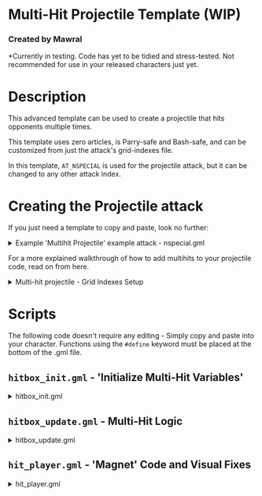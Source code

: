 # Multi-Hit Projectile Template (WIP)
### Created by Mawral
*Currently in testing. Code has yet to be tidied and stress-tested. Not recommended for use in your released characters just yet.
# Description

This advanced template can be used to create a projectile that hits opponents multiple times.

This template uses zero articles, is Parry-safe and Bash-safe, and can be customized from just the attack's grid-indexes file.

In this template, `AT_NSPECIAL` is used for the projectile attack, but it can be changed to any other attack index.


# Creating the Projectile attack

If you just need a template to copy and paste, look no further:

<details>
  <summary>Example 'Multihit Projectile' example attack - nspecial.gml</summary>
 
  ```GML
//attacks/nspecial.gml
//a minimal 'multihit projectile' attack example. It fires a projectile that hits 5 times, then spawns a second projectile for its final hit. 
//You can copy-paste this into your project to quickly test this template.
//attacks/nspecial.gml
//a minimal 'multihit projectile' attack example. 
//You can copy-paste this into your project to quickly test this template.

set_attack_value(AT_NSPECIAL, AG_CATEGORY, 2);
set_attack_value(AT_NSPECIAL, AG_SPRITE, sprite_get("nspecial"));
set_attack_value(AT_NSPECIAL, AG_HURTBOX_SPRITE, sprite_get("nspecial_hurt"));
set_attack_value(AT_NSPECIAL, AG_NUM_WINDOWS, 5);

//startup
set_window_value(AT_NSPECIAL, 1, AG_WINDOW_LENGTH, 18);
set_window_value(AT_NSPECIAL, 1, AG_WINDOW_ANIM_FRAMES, 1);
set_window_value(AT_NSPECIAL, 2, AG_WINDOW_ANIM_FRAME_START, 0);
//shoot projectile.
set_window_value(AT_NSPECIAL, 2, AG_WINDOW_LENGTH, 4); 
set_window_value(AT_NSPECIAL, 2, AG_WINDOW_ANIM_FRAMES, 1);
set_window_value(AT_NSPECIAL, 2, AG_WINDOW_ANIM_FRAME_START, 1);
//recovery
set_window_value(AT_NSPECIAL, 3, AG_WINDOW_LENGTH, 20);
set_window_value(AT_NSPECIAL, 3, AG_WINDOW_ANIM_FRAMES, 1);
set_window_value(AT_NSPECIAL, 3, AG_WINDOW_ANIM_FRAME_START, 2);

set_num_hitboxes(AT_NSPECIAL, 2);

//define some custom hitbox grid indexes for multihit attacks.
#macro HG_ENABLE_MULTIHIT_PROJECTILE 71
#macro HG_MULTIHIT_COUNT 72
#macro HG_MULTIHIT_DELAY 73
#macro HG_MULTIHIT_MAGNET_STRENGTH 74
#macro HG_MULTIHIT_FINAL_HITBOX_NUM 75
#macro HG_MULTIHIT_FINAL_HITBOX_EFFECT 76
#macro HG_MULTIHIT_PERSISTENT 77
#macro HG_MULTIHIT_CAP_SPEED_ON_HIT 78

//------------------------------
//hitbox 1: multi-hit projectile
//------------------------------
set_hitbox_value(AT_NSPECIAL, 1, HG_HITBOX_TYPE, 2);
set_hitbox_value(AT_NSPECIAL, 1, HG_WINDOW, 2);
set_hitbox_value(AT_NSPECIAL, 1, HG_LIFETIME, 60);
set_hitbox_value(AT_NSPECIAL, 1, HG_HITBOX_X, 0);
set_hitbox_value(AT_NSPECIAL, 1, HG_HITBOX_Y, -20);
set_hitbox_value(AT_NSPECIAL, 1, HG_WIDTH, 48);
set_hitbox_value(AT_NSPECIAL, 1, HG_HEIGHT, 32);
set_hitbox_value(AT_NSPECIAL, 1, HG_PRIORITY, 5);

set_hitbox_value(AT_NSPECIAL, 1, HG_DAMAGE, 1);
set_hitbox_value(AT_NSPECIAL, 1, HG_BASE_HITPAUSE, 3);
set_hitbox_value(AT_NSPECIAL, 1, HG_EXTRA_HITPAUSE, 0); 
set_hitbox_value(AT_NSPECIAL, 1, HG_BASE_KNOCKBACK, 4);
set_hitbox_value(AT_NSPECIAL, 1, HG_KNOCKBACK_SCALING, 0);
set_hitbox_value(AT_NSPECIAL, 1, HG_ANGLE, 45);
//angle flipper 9 hits the opponent towards the center of the projectile.
//flipper 7, or no flipper, might work better for some projectiles.
set_hitbox_value(AT_NSPECIAL, 1, HG_ANGLE_FLIPPER, 9); 

set_hitbox_value(AT_NSPECIAL, 1, HG_HIT_SFX, asset_get("sfx_blow_weak2"));
set_hitbox_value(AT_NSPECIAL, 1, HG_PROJECTILE_SPRITE, sprite_get("nspecial_proj"));
set_hitbox_value(AT_NSPECIAL, 1, HG_PROJECTILE_MASK, -1); 
set_hitbox_value(AT_NSPECIAL, 1, HG_PROJECTILE_ANIM_SPEED, 0.25); 
set_hitbox_value(AT_NSPECIAL, 1, HG_PROJECTILE_HSPEED, 6); 
set_hitbox_value(AT_NSPECIAL, 1, HG_PROJECTILE_VSPEED, 0); 

//*important* - the multihit won't work if the projectile is destroyed on player contact.
set_hitbox_value(AT_NSPECIAL, 1, HG_PROJECTILE_ENEMY_BEHAVIOR, 1); 
//you may or may not want the opponent to be able to tech out of the middle of the multihit.
set_hitbox_value(AT_NSPECIAL, 1, HG_TECHABLE, 1); 
//sometimes you may want it to force-flinch too. mix and match as needed.
set_hitbox_value(AT_NSPECIAL, 1, HG_FORCE_FLINCH, 1); 
//reduced SDI lessens the chance of opponents escaping the multihit projectile.
set_hitbox_value(AT_NSPECIAL, 1, HG_SDI_MULTIPLIER, 0.5);
//most projectiles have less hitstun than normal. Also a good idea for multihits.
set_hitbox_value(AT_NSPECIAL, 1, HG_HITSTUN_MULTIPLIER, 0.75); 

//custom grid indexes for multi-hits.
set_hitbox_value(AT_NSPECIAL, 1, HG_ENABLE_MULTIHIT_PROJECTILE, 1); //enable multihits for this projectile.    
set_hitbox_value(AT_NSPECIAL, 1, HG_MULTIHIT_COUNT, 5);             //number of hits.
set_hitbox_value(AT_NSPECIAL, 1, HG_MULTIHIT_DELAY, 3);             //delay time between hits (not including hitpause).
set_hitbox_value(AT_NSPECIAL, 1, HG_MULTIHIT_MAGNET_STRENGTH, 0.25);//amount that the projectile 'pulls' opponents (range 0-1).

set_hitbox_value(AT_NSPECIAL, 1, HG_MULTIHIT_FINAL_HITBOX_NUM, 2);      //spawn 'final' hitbox #2, after the maximum number of hits.
set_hitbox_value(AT_NSPECIAL, 1, HG_MULTIHIT_FINAL_HITBOX_EFFECT, HFX_GEN_BIG); //spawn a big vfx after the max number of hits.


//----------------------------------------
//hitbox 2: 'final hit' projectile hitbox
//----------------------------------------
//this is an optional projectile, that spawns after the multihit projectile deals its maximum number of hits.
set_hitbox_value(AT_NSPECIAL, 2, HG_HITBOX_TYPE, 2);
set_hitbox_value(AT_NSPECIAL, 2, HG_WINDOW, 99); //this hitbox will never spawn naturally; it will only spawn at the end of the multi-hit projectile. 
set_hitbox_value(AT_NSPECIAL, 2, HG_WINDOW_CREATION_FRAME, 0);
set_hitbox_value(AT_NSPECIAL, 2, HG_LIFETIME, 2);
set_hitbox_value(AT_NSPECIAL, 2, HG_HITBOX_X, 0);
set_hitbox_value(AT_NSPECIAL, 2, HG_HITBOX_Y, -30);
set_hitbox_value(AT_NSPECIAL, 2, HG_WIDTH, 64);
set_hitbox_value(AT_NSPECIAL, 2, HG_HEIGHT, 64);
set_hitbox_value(AT_NSPECIAL, 2, HG_SHAPE, 0);
set_hitbox_value(AT_NSPECIAL, 2, HG_PRIORITY, 8); 

set_hitbox_value(AT_NSPECIAL, 2, HG_DAMAGE, 5);
set_hitbox_value(AT_NSPECIAL, 2, HG_BASE_HITPAUSE, 9);
set_hitbox_value(AT_NSPECIAL, 2, HG_HITPAUSE_SCALING, 0.5);
set_hitbox_value(AT_NSPECIAL, 2, HG_BASE_KNOCKBACK, 8); 
set_hitbox_value(AT_NSPECIAL, 2, HG_KNOCKBACK_SCALING, 0.75); 
set_hitbox_value(AT_NSPECIAL, 2, HG_ANGLE, 50);

set_hitbox_value(AT_NSPECIAL, 2, HG_HIT_SFX, asset_get("sfx_blow_medium2"));
set_hitbox_value(AT_NSPECIAL, 2, HG_VISUAL_EFFECT, 0);
set_hitbox_value(AT_NSPECIAL, 2, HG_HIT_LOCKOUT, 1);

set_hitbox_value(AT_NSPECIAL, 2, HG_PROJECTILE_SPRITE, asset_get("empty_sprite"));
set_hitbox_value(AT_NSPECIAL, 2, HG_PROJECTILE_ANIM_SPEED, 1); 
set_hitbox_value(AT_NSPECIAL, 2, HG_PROJECTILE_MASK, -1);

set_hitbox_value(AT_NSPECIAL, 2, HG_PROJECTILE_IS_TRANSCENDENT, 1); //you usually want the final hitbox to go through other hitboxes.
set_hitbox_value(AT_NSPECIAL, 2, HG_HITSTUN_MULTIPLIER, 0.75); 
  ```
</details>

For a more explained walkthrough of how to add multihits to your projectile code, read on from here.

<details>
  <summary>Multi-hit projectile - Grid Indexes Setup</summary>

## Set up a normal Projectile attack

Set up an attack like normal, with a single projectile hitbox. The only requirements for this hitbox are that `HG_PROJECTILE_ENEMY_BEHAVIOR` is set to `1` (so that the projectile does not disappear when hitting a player once). It is also recommended to give the attack a lower `HG_SDI_MULTIPLIER` and `HG_HITSTUN_MULTIPLIER`, and set `HG_TECHABLE` to `1` (untechable) if the multi-hit should be inescapable.

## Define 'custom' Grid Indexes
This template uses 'custom-made' Grid Indexes for easy editing. Add the following indexes to your attack script.

 ```GML
//attacks/nspecial.gml
#macro HG_ENABLE_MULTIHIT_PROJECTILE 71
#macro HG_MULTIHIT_COUNT 72
#macro HG_MULTIHIT_DELAY 73
#macro HG_MULTIHIT_MAGNET_STRENGTH 74
#macro HG_MULTIHIT_FINAL_HITBOX_NUM 75
#macro HG_MULTIHIT_FINAL_HITBOX_EFFECT 76
#macro HG_MULTIHIT_PERSISTENT 77
#macro HG_MULTIHIT_CAP_SPEED_ON_HIT 78
```
The values in these Grid Indexes will be accessed in `hitbox_init.gml` and `hitbox_update.gml` to make the multi-hit function.

## Add The Necessary Grid Indexes to your Projectile
This template requires two custom grid indexes to be set. Add these to your hitbox.
`HG_ENABLE_MULTIHIT_PROJECTILE` enables the projectile to use this template's multihits. Simply set it to `1`.
`HG_MULTIHIT_COUNT` defines the number of times the projectile will hit. If set to zero, the projectile will hit repeatedly until its Lifetime ends.
`HG_MULTIHIT_DELAY` defines the amount of time (in frames) between each hit. This number is *in addition* to the amount of Hitpause the projectile has. I recommend setting both `HG_HITPAUSE` and `HG_MULTIHIT_DELAY` to a small value.

```GML
//attacks/nspecial.gml
//for example
set_hitbox_value(AT_NSPECIAL, 1, HG_ENABLE_MULTIHIT_PROJECTILE, 1); 
set_hitbox_value(AT_NSPECIAL, 1, HG_MULTIHIT_COUNT, 5); 
set_hitbox_value(AT_NSPECIAL, 1, HG_MULTIHIT_DELAY, 3); 
```

## Optional: Add a Second, 'Final' Projectile Hitbox
If desired, this template supports having a second hitbox spawn after the multi-hit projectile hits a maximum number of times. You can use this to make a projectile that has a series of weak, repeating hits, leading into a much stronger projectile hit at the end.

Create a second projectile hitbox for your attack in the normal way. Set its `HG_WINDOW` to a large number so that it won't spawn naturally. Then, have your first hitbox refer to it using the custom grid index `HG_MULTIHIT_FINAL_HITBOX_NUM`.
You can also have a Visual Effect spawn at the same time as the 'final' hitbox. Specify it using `HG_MULTIHIT_FINAL_HITBOX_EFFECT` if desired.
```GML
//attacks/nspecial.gml
//for example
set_hitbox_value(AT_NSPECIAL, 1, HG_MULTIHIT_FINAL_HITBOX_NUM, 2); //this tells hitbox #1 to spawn hitbox #2 at the end.
set_hitbox_value(AT_NSPECIAL, 1, HG_MULTIHIT_FINAL_HITBOX_EFFECT, HFX_GEN_BIG); 
```
## Optional: Use the remaining Grid Indexes
For the sake of being a versatile template, there are three more Grid Indexes that you may wish to use.

`HG_MULTIHIT_MAGNET_STRENGTH` defines how much the opponent should 'stick' to the projectile. The value ranges between 0 and 1. Increase this value if the projectile's hits don't connect well into each other. Decrease it if the attack looks choppy and unnatural.
`HG_MULTIHIT_PERSISTENT`, if set to `true`, will prevent the projectile from disappearing if the opponent escapes some hits of the attack. This is useful for 'crowd control' style projectiles that linger on-screen for a long period of time.
Finally, `HG_MULTIHIT_CAP_SPEED_ON_HIT` will cap the projectile's speed to a given value when it hits a target. This can be used to further help the multi-hits connect together, especially in cases where it would be sped up by Ori's Down-Special or other effects.
```GML
//attacks/nspecial.gml
//for example
set_hitbox_value(AT_NSPECIAL, 1, HG_MULTIHIT_MAGNET_STRENGTH, 0.25);
```

</details>



# Scripts
The following code doesn't require any editing - Simply copy and paste into your character.
Functions using the `#define` keyword must be placed at the bottom of the .gml file.

## `hitbox_init.gml` - 'Initialize Multi-Hit Variables'
<details>
  <summary>hitbox_init.gml</summary>
	
```GML
//hitbox_init.gml
//define custom hitbox grid indexes for multihit attacks. 
#macro HG_ENABLE_MULTIHIT_PROJECTILE 71
#macro HG_MULTIHIT_COUNT 72
#macro HG_MULTIHIT_DELAY 73
#macro HG_MULTIHIT_MAGNET_STRENGTH 74
#macro HG_MULTIHIT_FINAL_HITBOX_NUM 75
#macro HG_MULTIHIT_FINAL_HITBOX_EFFECT 76
#macro HG_MULTIHIT_PERSISTENT 77
#macro HG_MULTIHIT_CAP_SPEED_ON_HIT 78

//run the multihit_init function for projectiles with multihit enabled.
var check_multihit;
with (player_id) check_multihit = get_hitbox_value(other.attack, other.hbox_num, HG_ENABLE_MULTIHIT_PROJECTILE);
if (check_multihit) multihit_init();

//---

#define multihit_init
//multi-hit projectile script by Mawral

//load into variables.
var atk = attack;
var num = hbox_num;
with (player_id) {
    
    other.maximum_number_of_hits    = get_hitbox_value(atk, num, HG_MULTIHIT_COUNT); 
    other.time_between_hits         = get_hitbox_value(atk, num, HG_MULTIHIT_DELAY); 
    other.final_hit_vfx             = get_hitbox_value(atk, num, HG_MULTIHIT_FINAL_HITBOX_EFFECT);
    other.proj_magnet_strength      = get_hitbox_value(atk, num, HG_MULTIHIT_MAGNET_STRENGTH);  
    other.proj_persist              = get_hitbox_value(atk, num, HG_MULTIHIT_PERSISTENT);
    other.proj_speed_cap            = get_hitbox_value(atk, num, HG_MULTIHIT_CAP_SPEED_ON_HIT);
    
    var num2                        = get_hitbox_value(atk, num, HG_MULTIHIT_FINAL_HITBOX_NUM);
    other.final_hit_hbox_num = num2;        
    
    //find the position to spawn the final hitbox.
    if (num2 > 0) {
        other.final_hit_x = get_hitbox_value(atk, num2, HG_HITBOX_X);
        other.final_hit_y = get_hitbox_value(atk, num2, HG_HITBOX_Y);
    }
}

//establish multihit variables.
proj_is_a_multihit_projectile = true;
hit_counter = 0;
reset_can_hit_timer = 0;
hitpause_inflicted = 0;
proj_old_hitpause = hitpause;

//establish hitstop and hitpause variables.
proj_hitstop = 0;
proj_hitpause = 0;
proj_old_hsp = 0;
proj_old_vsp = 0;
proj_old_img_spd = 0;

//record the 'player' variable. if it changes, this indicates that the projectile has been parried.
proj_old_player = player;
   
//save a clone of the 'can_hit' array. the update script uses this to detect when a hit has been registered, and resets it to enable the projectile to hit again. 
initial_can_hit = array_clone(can_hit); 
return;
```
	
</details>


## `hitbox_update.gml` - Multi-Hit Logic

<details>
  <summary> hitbox_update.gml </summary>
	
```GML
//hitbox_update.gml
//run the multihit_update function for projectiles with multihit enabled.
if ("proj_is_a_multihit_projectile" in self) {
	multihit_update();
}
//---

#define multihit_update
//projectile multihit script by Mawral.
//check if ori has bashed this projectile. if so, end the script.
if (getting_bashed) {
	return;
}

//handle hitpause.
if (proj_hitpause) {
	proj_hitstop--;
	if (proj_hitstop <= 0) {
		//hitpause has ended. reset all of the movement and animation variables.
		hsp = proj_old_hsp;
		vsp = proj_old_vsp;
		img_spd = proj_old_img_spd;
		proj_hitpause = false;
		
		//if this projectile has hit its maximum number of times, destroy it.
		if (hit_counter >= maximum_number_of_hits) destroyed = true;

	}
	else {
		//stop movement and exit here if the projectile is still in hitpause.
		hsp = 0;
		vsp = 0;
		return;
	}
}

//if this projectile has no maximum hit cap AND a 'final' hitbox, 
//spawn it at the end of the projectile's lifetime.
if (maximum_number_of_hits == 0 && hitbox_timer >= length && destroyed = false) {
	multihit_spawn_final_hitbox();
	destroyed = true;
	return;
}

//handle multihits. exit here if no multihits are being triggered right now.
if (array_equals(initial_can_hit, can_hit) && (hit_counter == 0 || maximum_number_of_hits != 0)) return;
	
//even if the projectile hits multiple players, it only enters hitpause once.
if (!hitpause_inflicted) {
	//give the projectile hitpause, then exit the script.
	hitpause_inflicted	= true;
	proj_hitpause		= true;
	proj_hitstop		= hitpause + max(0, -extra_hitpause);
	proj_old_hsp		= hsp;
	proj_old_vsp		= vsp;
	proj_old_img_spd	= img_spd;
	hsp 				= 0;
	vsp 				= 0;
	img_spd 			= 0;
	
	//if necessary, extend the lifetime of the projectile so that all of the hits can land.
	length = max(length, length - (length - hitbox_timer) + proj_hitstop + time_between_hits);
	
	return;
}

//increment the timer for resetting the can_hit array.
//exit here and wait until time_between_hits has elapsed.
reset_can_hit_timer++;
if (reset_can_hit_timer < time_between_hits) return;

//increase the hit counter.
hit_counter++;

//if this projectile's 'player' has since changed (due to being parried or
//bashed), update the 'initial' can_hit array.
if (player != proj_old_player) {
    proj_old_player = player;
    initial_can_hit = array_create(20, 1);
    initial_can_hit[player] = 0;
}

//reset the can_hit array, allowing the projectile to hit opponents multiple times.
can_hit = array_clone(initial_can_hit);

//reset variables that detect hits.
reset_can_hit_timer = 0;
hitpause_inflicted = false;

//parrying a projectile increases the base amount of hitpause it inflicts.
//this can break multihits, so let's fix that by simply overwriting it every reset.
hitpause = proj_old_hitpause;

//reduce this projectile's speed to its maximum cap when it hits something.
if (proj_speed_cap != 0) {
	var speed_factor = point_distance(0, 0, hsp, vsp) * proj_speed_cap;
	if (speed_factor > 1) { hsp /= speed_factor; vsp /= speed_factor; }
}

//if this is the final hit, and a 'final hitbox' has been specified, 
//destroy this hitbox and spawn the 'final hitbox'.
if (maximum_number_of_hits > 0 && hit_counter >= maximum_number_of_hits) {
	destroyed = true;
	
	//spawn a 'final hit' hitbox, if specified.
	multihit_spawn_final_hitbox();
}

#define multihit_spawn_final_hitbox
//exit if there is no hitbox to spawn.
if (final_hit_hbox_num == 0) return;

//spawn the final hitbox. assign the same 'player' and 'can_hit' values as this hitbox.
var xx = round(x + spr_dir * final_hit_x + hsp);
var yy = round(y + final_hit_y + vsp);
var final_hitbox = create_hitbox(attack, final_hit_hbox_num, xx, yy);
final_hitbox.spr_dir = spr_dir;
final_hitbox.player = player;
final_hitbox.can_hit = array_clone(initial_can_hit);

//create vfx if specified.
if (final_hit_vfx != 0 && instance_exists(player_id)) {
	with (player_id) spawn_hit_fx(other.x, other.y, other.final_hit_vfx);
}
return;
```

</details>

## `hit_player.gml` - 'Magnet' Code and Visual Fixes

<details>
  <summary> hit_player.gml </summary>
	
```GML
if (my_hitboxID.attack == AT_NSPECIAL && my_hitboxID.hbox_num == 1) multihit_hit_player();


#define multihit_hit_player

//ignore kragg shards.
if (my_hitboxID.hit_priority == 1) return;
//ignore if the opponent is not stunned.
if (hit_player_obj.state_cat != SC_HITSTUN) return;

//magnet the opponent into the multihit projectile.
var x_dest = (my_hitboxID.x + 0.5 * my_hitboxID.hsp);
hit_player_obj.x = round( lerp(hit_player_obj.x, x_dest, my_hitboxID.proj_magnet_strength) );

//magnet along the y axis too if the opponent is not flinching.
var land_state = hit_player_obj.state == PS_HITSTUN_LAND;
if (!land_state) {
    var y_dest = my_hitboxID.y + round(0.5 * (my_hitboxID.vsp + hit_player_obj.char_height));
    hit_player_obj.y = round( lerp(hit_player_obj.y, y_dest, my_hitboxID.proj_magnet_strength) );
    
    //if the hitbox has an angle flipper, prevent the opponent from rapidly flipping direction.
    if hit_player_obj.hurt_img > 1 return;
}

if (my_hitboxID.hit_flipper == 9 || (my_hitboxID.hit_flipper == 7 && my_hitboxID.kb_angle ^ 180 != 90)) {
    hit_player_obj.spr_dir = -my_hitboxID.spr_dir;
}
return;
```
</details>
